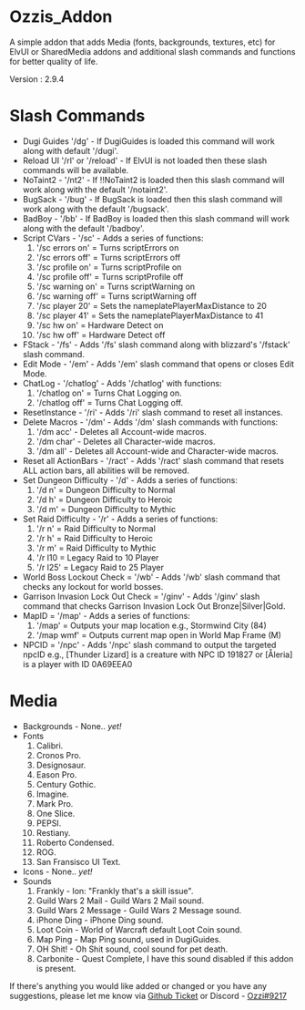 # Ozzis_Addon
A simple addon that adds Media (fonts, backgrounds, textures, etc) for ElvUI or SharedMedia addons and additional slash commands and functions for better quality of life.

Version : 2.9.4

# Slash Commands
* Dugi Guides '/dg' - If DugiGuides is loaded this command will work along with default '/dugi'.
* Reload UI '/rl' or '/reload' - If ElvUI is not loaded then these slash commands will be available.
* NoTaint2 - '/nt2' - If !!NoTaint2 is loaded then this slash command will work along with the default '/notaint2'.
* BugSack - '/bug' - If BugSack is loaded then this slash command will work along with the default '/bugsack'.
* BadBoy - '/bb' - If BadBoy is loaded then this slash command will work along with the default '/badboy'.
* Script CVars - '/sc' - Adds a series of functions:
    1. '/sc errors on' = Turns scriptErrors on
    2. '/sc errors off' = Turns scriptErrors off
    3. '/sc profile on' = Turns scriptProfile on
    4. '/sc profile off' = Turns scriptProfile off
    5. '/sc warning on' = Turns scriptWarning on
    6. '/sc warning off' = Turns scriptWarning off
    7. '/sc player 20'  = Sets the nameplatePlayerMaxDistance to 20
    8. '/sc player 41' = Sets the nameplatePlayerMaxDistance to 41
    9. '/sc hw on' = Hardware Detect on
    10. '/sc hw off' = Hardware Detect off
* FStack - '/fs' - Adds '/fs' slash command along with blizzard's '/fstack' slash command.
* Edit Mode - '/em' - Adds '/em' slash command that opens or closes Edit Mode.
* ChatLog - '/chatlog' - Adds '/chatlog' with functions:
    1. '/chatlog on' = Turns Chat Logging on.
    2. '/chatlog off' = Turns Chat Logging off.
* ResetInstance - '/ri' - Adds '/ri' slash command to reset all instances.
* Delete Macros - '/dm' - Adds '/dm' slash commands with functions:
    1. '/dm acc' - Deletes all Account-wide macros.
    2. '/dm char' - Deletes all Character-wide macros.
    3. '/dm all' - Deletes all Account-wide and Character-wide macros.
* Reset all ActionBars - '/ract' - Adds '/ract' slash command that resets ALL action bars, all abilities will be removed.
* Set Dungeon Difficulty - '/d' - Adds a series of functions:
    1. '/d n' = Dungeon Difficulty to Normal
    2. '/d h' = Dungeon Difficulty to Heroic
    3. '/d m' = Dungeon Difficulty to Mythic
* Set Raid Difficulty - '/r' - Adds a series of functions:
    1. '/r n' = Raid Difficulty to Normal
    2. '/r h' = Raid Difficulty to Heroic
    3. '/r m' = Raid Difficulty to Mythic
    4. '/r l10 = Legacy Raid to 10 Player
    5. '/r l25' = Legacy Raid to 25 Player
* World Boss Lockout Check = '/wb' - Adds '/wb' slash command that checks any lockout for world bosses.
* Garrison Invasion Lock Out Check = '/ginv' - Adds '/ginv' slash command that checks Garrison Invasion Lock Out Bronze|Silver|Gold.
* MapID = '/map' - Adds a series of functions:
    1. '/map' = Outputs your map location e.g., Stormwind City (84)
    2. '/map wmf' = Outputs current map open in World Map Frame (M)
* NPCID = '/npc' - Adds '/npc' slash command to output the targeted npcID e.g., [Thunder Lizard] is a creature with NPC ID 191827 or [Åleria] is a player with ID 0A69EEA0

# Media
* Backgrounds - None.. *yet!*
* Fonts
    1. Calibri.
    2. Cronos Pro.
    3. Designosaur.
    4. Eason Pro.
    5. Century Gothic.
    6. Imagine.
    7. Mark Pro.
    8. One Slice.
    9. PEPSI.
    10. Restiany.
    11. Roberto Condensed.
    12. ROG.
    13. San Fransisco UI Text.
* Icons - None.. *yet!*
* Sounds
    1. Frankly - Ion: "Frankly that's a skill issue".
    2. Guild Wars 2 Mail - Guild Wars 2 Mail sound.
    3. Guild Wars 2 Message - Guild Wars 2 Message sound.
    4. iPhone Ding - iPhone Ding sound.
    5. Loot Coin - World of Warcraft default Loot Coin sound.
    6. Map Ping - Map Ping sound, used in DugiGuides.
    7. OH Shit! - Oh Shit sound, cool sound for pet death.
    8. Carbonite - Quest Complete, I have this sound disabled if this addon is present.

If there's anything you would like added or changed or you have any suggestions, please let me know via [Github Ticket](https://github.com/Caluril/Ozzis_Addon/issues/) or Discord - [Ozzi#9217](Ozzi#9217)